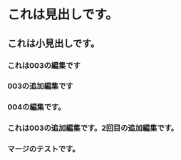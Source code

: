 # これは見出しです。
## これは小見出しです。
### これは003の編集です
### 003の追加編集です
### 004の編集です。
### これは003の追加編集です。2回目の追加編集です。
### マージのテストです。
